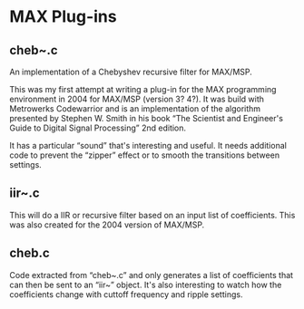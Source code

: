 MAX Plug-ins
================

cheb~.c
-------
An implementation of a Chebyshev recursive filter for MAX/MSP.

This was my first attempt at writing a plug-in for the MAX programming environment in 2004 for MAX/MSP (version 3? 4?). It was build with Metrowerks Codewarrior and is an implementation of the algorithm presented by Stephen W. Smith in his book “The Scientist and Engineer's Guide to Digital Signal Processing” 2nd edition.

It has a particular “sound” that's interesting and useful. It needs additional code to prevent the “zipper” effect or to smooth the transitions between settings.

iir~.c
------
This will do a IIR or recursive filter based on an input list of coefficients. This was also created for the 2004 version of MAX/MSP.

cheb.c
------
Code extracted from “cheb~.c” and only generates a list of coefficients that can then be sent to an “iir~” object. It's also interesting to watch how the coefficients change with cuttoff frequency and ripple settings.
